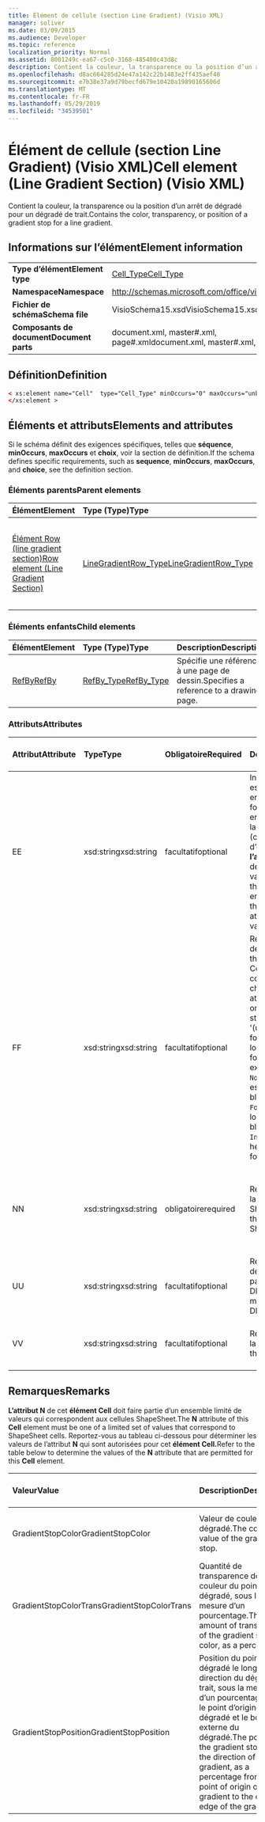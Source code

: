 ```yaml
---
title: Élément de cellule (section Line Gradient) (Visio XML)
manager: soliver
ms.date: 03/09/2015
ms.audience: Developer
ms.topic: reference
localization_priority: Normal
ms.assetid: 8001249c-ea67-c5c0-3168-485400c43d8c
description: Contient la couleur, la transparence ou la position d’un arrêt de dégradé pour un dégradé de trait.
ms.openlocfilehash: d8ac664285d24e47a142c22b1483e2ff435aef48
ms.sourcegitcommit: e7b38e37a9d79becfd679e10420a19890165606d
ms.translationtype: MT
ms.contentlocale: fr-FR
ms.lasthandoff: 05/29/2019
ms.locfileid: "34539501"
---
```

# <a name="cell-element-line-gradient-section-visio-xml"></a><span data-ttu-id="f875e-103">Élément de cellule (section Line Gradient) (Visio XML)</span><span class="sxs-lookup"><span data-stu-id="f875e-103">Cell element (Line Gradient Section) (Visio XML)</span></span>

<span data-ttu-id="f875e-104">Contient la couleur, la transparence ou la position d’un arrêt de dégradé pour un dégradé de trait.</span><span class="sxs-lookup"><span data-stu-id="f875e-104">Contains the color, transparency, or position of a gradient stop for a line gradient.</span></span>
  
## <a name="element-information"></a><span data-ttu-id="f875e-105">Informations sur l’élément</span><span class="sxs-lookup"><span data-stu-id="f875e-105">Element information</span></span>

|||
|:-----|:-----|
|<span data-ttu-id="f875e-106">**Type d’élément**</span><span class="sxs-lookup"><span data-stu-id="f875e-106">**Element type**</span></span> <br/> |[<span data-ttu-id="f875e-107">Cell_Type</span><span class="sxs-lookup"><span data-stu-id="f875e-107">Cell_Type</span></span>](cell_type-complextypevisio-xml.md) <br/> |
|<span data-ttu-id="f875e-108">**Namespace**</span><span class="sxs-lookup"><span data-stu-id="f875e-108">**Namespace**</span></span> <br/> |http://schemas.microsoft.com/office/visio/2012/main  <br/> |
|<span data-ttu-id="f875e-109">**Fichier de schéma**</span><span class="sxs-lookup"><span data-stu-id="f875e-109">**Schema file**</span></span> <br/> |<span data-ttu-id="f875e-110">VisioSchema15.xsd</span><span class="sxs-lookup"><span data-stu-id="f875e-110">VisioSchema15.xsd</span></span>  <br/> |
|<span data-ttu-id="f875e-111">**Composants de document**</span><span class="sxs-lookup"><span data-stu-id="f875e-111">**Document parts**</span></span> <br/> |<span data-ttu-id="f875e-112">document.xml, master#.xml, page#.xml</span><span class="sxs-lookup"><span data-stu-id="f875e-112">document.xml, master#.xml, page#.xml</span></span>  <br/> |
   
## <a name="definition"></a><span data-ttu-id="f875e-113">Définition</span><span class="sxs-lookup"><span data-stu-id="f875e-113">Definition</span></span>

```XML
< xs:element name="Cell"  type="Cell_Type" minOccurs="0" maxOccurs="unbounded">
</xs:element >
```

## <a name="elements-and-attributes"></a><span data-ttu-id="f875e-114">Éléments et attributs</span><span class="sxs-lookup"><span data-stu-id="f875e-114">Elements and attributes</span></span>

<span data-ttu-id="f875e-115">Si le schéma définit des exigences spécifiques, telles que **séquence**, **minOccurs**, **maxOccurs** et **choix**, voir la section de définition.</span><span class="sxs-lookup"><span data-stu-id="f875e-115">If the schema defines specific requirements, such as **sequence**, **minOccurs**, **maxOccurs**, and **choice**, see the definition section.</span></span> 
  
### <a name="parent-elements"></a><span data-ttu-id="f875e-116">Éléments parents</span><span class="sxs-lookup"><span data-stu-id="f875e-116">Parent elements</span></span>

|<span data-ttu-id="f875e-117">**Élément**</span><span class="sxs-lookup"><span data-stu-id="f875e-117">**Element**</span></span>|<span data-ttu-id="f875e-118">**Type (Type)**</span><span class="sxs-lookup"><span data-stu-id="f875e-118">**Type**</span></span>|<span data-ttu-id="f875e-119">**Description**</span><span class="sxs-lookup"><span data-stu-id="f875e-119">**Description**</span></span>|
|:-----|:-----|:-----|
|[<span data-ttu-id="f875e-120">Élément Row (line gradient section)</span><span class="sxs-lookup"><span data-stu-id="f875e-120">Row element (Line Gradient Section)</span></span>](row-element-line-gradient-sectionvisio-xml.md) <br/> |[<span data-ttu-id="f875e-121">LineGradientRow_Type</span><span class="sxs-lookup"><span data-stu-id="f875e-121">LineGradientRow_Type</span></span>](linegradientrow_type-complextypevisio-xml.md) <br/> |<span data-ttu-id="f875e-122">Contient la couleur, la transparence et la position d’un arrêt de dégradé pour un dégradé de trait.</span><span class="sxs-lookup"><span data-stu-id="f875e-122">Contains the color, transparency, and position of a gradient stop for a line gradient.</span></span>  <br/> |
   
### <a name="child-elements"></a><span data-ttu-id="f875e-123">Éléments enfants</span><span class="sxs-lookup"><span data-stu-id="f875e-123">Child elements</span></span>

|<span data-ttu-id="f875e-124">**Élément**</span><span class="sxs-lookup"><span data-stu-id="f875e-124">**Element**</span></span>|<span data-ttu-id="f875e-125">**Type (Type)**</span><span class="sxs-lookup"><span data-stu-id="f875e-125">**Type**</span></span>|<span data-ttu-id="f875e-126">**Description**</span><span class="sxs-lookup"><span data-stu-id="f875e-126">**Description**</span></span>|
|:-----|:-----|:-----|
|[<span data-ttu-id="f875e-127">RefBy</span><span class="sxs-lookup"><span data-stu-id="f875e-127">RefBy</span></span>](refby-element-cell_type-complextypevisio-xml.md) <br/> |[<span data-ttu-id="f875e-128">RefBy_Type</span><span class="sxs-lookup"><span data-stu-id="f875e-128">RefBy_Type</span></span>](refby_type-complextypevisio-xml.md) <br/> |<span data-ttu-id="f875e-129">Spécifie une référence à une page de dessin.</span><span class="sxs-lookup"><span data-stu-id="f875e-129">Specifies a reference to a drawing page.</span></span>  <br/> |
   
### <a name="attributes"></a><span data-ttu-id="f875e-130">Attributs</span><span class="sxs-lookup"><span data-stu-id="f875e-130">Attributes</span></span>

|<span data-ttu-id="f875e-131">**Attribut**</span><span class="sxs-lookup"><span data-stu-id="f875e-131">**Attribute**</span></span>|<span data-ttu-id="f875e-132">**Type**</span><span class="sxs-lookup"><span data-stu-id="f875e-132">**Type**</span></span>|<span data-ttu-id="f875e-133">**Obligatoire**</span><span class="sxs-lookup"><span data-stu-id="f875e-133">**Required**</span></span>|<span data-ttu-id="f875e-134">**Description**</span><span class="sxs-lookup"><span data-stu-id="f875e-134">**Description**</span></span>|<span data-ttu-id="f875e-135">**Valeurs possibles**</span><span class="sxs-lookup"><span data-stu-id="f875e-135">**Possible values**</span></span>|
|:-----|:-----|:-----|:-----|:-----|
|<span data-ttu-id="f875e-136">E</span><span class="sxs-lookup"><span data-stu-id="f875e-136">E</span></span>  <br/> |<span data-ttu-id="f875e-137">xsd:string</span><span class="sxs-lookup"><span data-stu-id="f875e-137">xsd:string</span></span>  <br/> |<span data-ttu-id="f875e-138">facultatif</span><span class="sxs-lookup"><span data-stu-id="f875e-138">optional</span></span>  <br/> |<span data-ttu-id="f875e-139">Indique que la formule est évaluée à une erreur.</span><span class="sxs-lookup"><span data-stu-id="f875e-139">Indicates that the formula evaluates to an error.</span></span> <span data-ttu-id="f875e-140">La valeur de **E** est la valeur actuelle (chaîne de message d’erreur) ; la valeur de **l’attribut V** est la dernière valeur valide.</span><span class="sxs-lookup"><span data-stu-id="f875e-140">The value of **E** is the current value (an error message string); the value of the **V** attribute is the last valid value.</span></span>  <br/> |<span data-ttu-id="f875e-141">Chaîne de message d’erreur.</span><span class="sxs-lookup"><span data-stu-id="f875e-141">An error message string.</span></span>  <br/> |
|<span data-ttu-id="f875e-142">F</span><span class="sxs-lookup"><span data-stu-id="f875e-142">F</span></span>  <br/> |<span data-ttu-id="f875e-143">xsd:string</span><span class="sxs-lookup"><span data-stu-id="f875e-143">xsd:string</span></span>  <br/> |<span data-ttu-id="f875e-144">facultatif</span><span class="sxs-lookup"><span data-stu-id="f875e-144">optional</span></span>  <br/> | <span data-ttu-id="f875e-145">Représente la formule de l’élément.</span><span class="sxs-lookup"><span data-stu-id="f875e-145">Represents the element's formula.</span></span> <span data-ttu-id="f875e-146">Cet attribut peut contenir l’une des chaînes suivantes :</span><span class="sxs-lookup"><span data-stu-id="f875e-146">This attribute can contain one of the following strings:</span></span>  <br/>  <span data-ttu-id="f875e-147">'(une formule)' si la formule existe localement</span><span class="sxs-lookup"><span data-stu-id="f875e-147">'(some formula)' if the formula exists locally</span></span>  <br/>  <span data-ttu-id="f875e-148">`No Formula` si la formule est supprimée ou bloquée localement</span><span class="sxs-lookup"><span data-stu-id="f875e-148">`No Formula` if the formula is locally deleted or blocked</span></span>  <br/>  <span data-ttu-id="f875e-149">`Inh` si la formule est héritée.</span><span class="sxs-lookup"><span data-stu-id="f875e-149">`Inh` if the formula is inherited.</span></span>  <br/> |<span data-ttu-id="f875e-150">Formule.</span><span class="sxs-lookup"><span data-stu-id="f875e-150">A formula.</span></span>  <br/> |
|<span data-ttu-id="f875e-151">N</span><span class="sxs-lookup"><span data-stu-id="f875e-151">N</span></span>  <br/> |<span data-ttu-id="f875e-152">xsd:string</span><span class="sxs-lookup"><span data-stu-id="f875e-152">xsd:string</span></span>  <br/> |<span data-ttu-id="f875e-153">obligatoire</span><span class="sxs-lookup"><span data-stu-id="f875e-153">required</span></span>  <br/> |<span data-ttu-id="f875e-154">Représente le nom de la cellule ShapeSheet.</span><span class="sxs-lookup"><span data-stu-id="f875e-154">Represents the name of the ShapeSheet cell.</span></span>  <br/> |<span data-ttu-id="f875e-155">Nom de la cellule ShapeSheet.</span><span class="sxs-lookup"><span data-stu-id="f875e-155">The name of the ShapeSheet cell.</span></span>  <br/> <span data-ttu-id="f875e-156">Voir la section Remarques ci-dessous.</span><span class="sxs-lookup"><span data-stu-id="f875e-156">See the Remarks section below.</span></span>  <br/> |
|<span data-ttu-id="f875e-157">U</span><span class="sxs-lookup"><span data-stu-id="f875e-157">U</span></span>  <br/> |<span data-ttu-id="f875e-158">xsd:string</span><span class="sxs-lookup"><span data-stu-id="f875e-158">xsd:string</span></span>  <br/> |<span data-ttu-id="f875e-159">facultatif</span><span class="sxs-lookup"><span data-stu-id="f875e-159">optional</span></span>  <br/> |<span data-ttu-id="f875e-160">Représente une unité de mesure La valeur par défaut est DL.</span><span class="sxs-lookup"><span data-stu-id="f875e-160">Represents a unit of measure The default is DL.</span></span>  <br/> |<span data-ttu-id="f875e-161">Unités de la cellule.</span><span class="sxs-lookup"><span data-stu-id="f875e-161">The units of the cell.</span></span>  <br/> |
|<span data-ttu-id="f875e-162">V</span><span class="sxs-lookup"><span data-stu-id="f875e-162">V</span></span>  <br/> |<span data-ttu-id="f875e-163">xsd:string</span><span class="sxs-lookup"><span data-stu-id="f875e-163">xsd:string</span></span>  <br/> |<span data-ttu-id="f875e-164">facultatif</span><span class="sxs-lookup"><span data-stu-id="f875e-164">optional</span></span>  <br/> |<span data-ttu-id="f875e-165">Représente la valeur de la cellule.</span><span class="sxs-lookup"><span data-stu-id="f875e-165">Represents the value of the cell.</span></span>  <br/> |<span data-ttu-id="f875e-166">Valeur de la cellule ShapeSheet.</span><span class="sxs-lookup"><span data-stu-id="f875e-166">The value of the ShapeSheet cell.</span></span>  <br/> |
   
## <a name="remarks"></a><span data-ttu-id="f875e-167">Remarques</span><span class="sxs-lookup"><span data-stu-id="f875e-167">Remarks</span></span>

<span data-ttu-id="f875e-168">**L’attribut N** de cet **élément Cell** doit faire partie d’un ensemble limité de valeurs qui correspondent aux cellules ShapeSheet.</span><span class="sxs-lookup"><span data-stu-id="f875e-168">The **N** attribute of this **Cell** element must be one of a limited set of values that correspond to ShapeSheet cells.</span></span> <span data-ttu-id="f875e-169">Reportez-vous au tableau ci-dessous pour déterminer les valeurs de l’attribut **N** qui sont autorisées pour cet **élément Cell.**</span><span class="sxs-lookup"><span data-stu-id="f875e-169">Refer to the table below to determine the values of the **N** attribute that are permitted for this **Cell** element.</span></span> 
  
|<span data-ttu-id="f875e-170">**Valeur**</span><span class="sxs-lookup"><span data-stu-id="f875e-170">**Value**</span></span>|<span data-ttu-id="f875e-171">**Description**</span><span class="sxs-lookup"><span data-stu-id="f875e-171">**Description**</span></span>|<span data-ttu-id="f875e-172">**Plus d’informations**</span><span class="sxs-lookup"><span data-stu-id="f875e-172">**More information**</span></span>|
|:-----|:-----|:-----|
|<span data-ttu-id="f875e-173">GradientStopColor</span><span class="sxs-lookup"><span data-stu-id="f875e-173">GradientStopColor</span></span>  <br/> |<span data-ttu-id="f875e-174">Valeur de couleur du dégradé.</span><span class="sxs-lookup"><span data-stu-id="f875e-174">The color value of the gradient stop.</span></span>  <br/> |[<span data-ttu-id="f875e-175">Gradient Stop Row (Line Gradient Section)</span><span class="sxs-lookup"><span data-stu-id="f875e-175">Gradient Stop Row (Line Gradient Section)</span></span>](gradient-stop-row-line-gradient-section.md) <br/> |
|<span data-ttu-id="f875e-176">GradientStopColorTrans</span><span class="sxs-lookup"><span data-stu-id="f875e-176">GradientStopColorTrans</span></span>  <br/> |<span data-ttu-id="f875e-177">Quantité de transparence de la couleur du point de dégradé, sous la mesure d’un pourcentage.</span><span class="sxs-lookup"><span data-stu-id="f875e-177">The amount of transparency of the gradient stop color, as a percentage.</span></span>  <br/> |[<span data-ttu-id="f875e-178">Gradient Stop Row (Line Gradient Section)</span><span class="sxs-lookup"><span data-stu-id="f875e-178">Gradient Stop Row (Line Gradient Section)</span></span>](gradient-stop-row-line-gradient-section.md) <br/> |
|<span data-ttu-id="f875e-179">GradientStopPosition</span><span class="sxs-lookup"><span data-stu-id="f875e-179">GradientStopPosition</span></span>  <br/> |<span data-ttu-id="f875e-180">Position du point de dégradé le long de la direction du dégradé de trait, sous la mesure d’un pourcentage entre le point d’origine du dégradé et le bord externe du dégradé.</span><span class="sxs-lookup"><span data-stu-id="f875e-180">The position of the gradient stop along the direction of the line gradient, as a percentage from the point of origin of the gradient to the outer edge of the gradient.</span></span>  <br/> |[<span data-ttu-id="f875e-181">Gradient Stop Row (Line Gradient Section)</span><span class="sxs-lookup"><span data-stu-id="f875e-181">Gradient Stop Row (Line Gradient Section)</span></span>](gradient-stop-row-line-gradient-section.md) <br/> |
   

